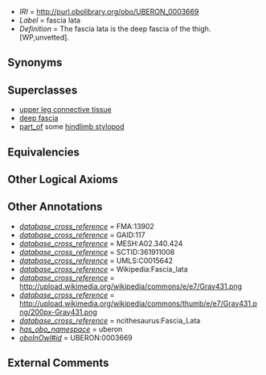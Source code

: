  * *IRI* = http://purl.obolibrary.org/obo/UBERON_0003669
 * *Label* = fascia lata
 * *Definition* = The fascia lata is the deep fascia of the thigh. [WP,unvetted].

## Synonyms


## Superclasses

 * [upper leg connective tissue](../../UBERON/66/UBERON_0004266.md)
 * [deep fascia](../../UBERON/36/UBERON_0011236.md)
 * [part_of](../../BFO/50/BFO_0000050.md) some [hindlimb stylopod](../../UBERON/76/UBERON_0000376.md)

## Equivalencies


## Other Logical Axioms


## Other Annotations

 * *[database_cross_reference](../../ef/oboInOwl#hasDbXref.md)* = FMA:13902
 * *[database_cross_reference](../../ef/oboInOwl#hasDbXref.md)* = GAID:117
 * *[database_cross_reference](../../ef/oboInOwl#hasDbXref.md)* = MESH:A02.340.424
 * *[database_cross_reference](../../ef/oboInOwl#hasDbXref.md)* = SCTID:361911008
 * *[database_cross_reference](../../ef/oboInOwl#hasDbXref.md)* = UMLS:C0015642
 * *[database_cross_reference](../../ef/oboInOwl#hasDbXref.md)* = Wikipedia:Fascia_lata
 * *[database_cross_reference](../../ef/oboInOwl#hasDbXref.md)* = http://upload.wikimedia.org/wikipedia/commons/e/e7/Gray431.png
 * *[database_cross_reference](../../ef/oboInOwl#hasDbXref.md)* = http://upload.wikimedia.org/wikipedia/commons/thumb/e/e7/Gray431.png/200px-Gray431.png
 * *[database_cross_reference](../../ef/oboInOwl#hasDbXref.md)* = ncithesaurus:Fascia_Lata
 * *[has_obo_namespace](../../ce/oboInOwl#hasOBONamespace.md)* = uberon
 * *[oboInOwl#id](../../id/oboInOwl#id.md)* = UBERON:0003669

## External Comments

